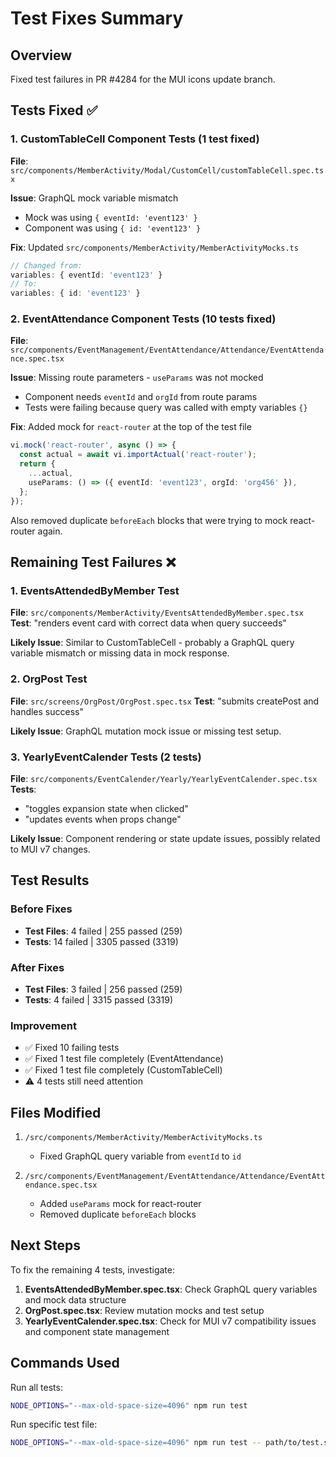 # Test Fixes Summary

## Overview
Fixed test failures in PR #4284 for the MUI icons update branch.

## Tests Fixed ✅

### 1. CustomTableCell Component Tests (1 test fixed)
**File**: `src/components/MemberActivity/Modal/CustomCell/customTableCell.spec.tsx`

**Issue**: GraphQL mock variable mismatch
- Mock was using `{ eventId: 'event123' }` 
- Component was using `{ id: 'event123' }`

**Fix**: Updated `src/components/MemberActivity/MemberActivityMocks.ts`
```typescript
// Changed from:
variables: { eventId: 'event123' }
// To:
variables: { id: 'event123' }
```

### 2. EventAttendance Component Tests (10 tests fixed)
**File**: `src/components/EventManagement/EventAttendance/Attendance/EventAttendance.spec.tsx`

**Issue**: Missing route parameters - `useParams` was not mocked
- Component needs `eventId` and `orgId` from route params
- Tests were failing because query was called with empty variables `{}`

**Fix**: Added mock for `react-router` at the top of the test file
```typescript
vi.mock('react-router', async () => {
  const actual = await vi.importActual('react-router');
  return {
    ...actual,
    useParams: () => ({ eventId: 'event123', orgId: 'org456' }),
  };
});
```

Also removed duplicate `beforeEach` blocks that were trying to mock react-router again.

## Remaining Test Failures ❌

### 1. EventsAttendedByMember Test
**File**: `src/components/MemberActivity/EventsAttendedByMember.spec.tsx`
**Test**: "renders event card with correct data when query succeeds"

**Likely Issue**: Similar to CustomTableCell - probably a GraphQL query variable mismatch or missing data in mock response.

### 2. OrgPost Test  
**File**: `src/screens/OrgPost/OrgPost.spec.tsx`
**Test**: "submits createPost and handles success"

**Likely Issue**: GraphQL mutation mock issue or missing test setup.

### 3. YearlyEventCalender Tests (2 tests)
**File**: `src/components/EventCalender/Yearly/YearlyEventCalender.spec.tsx`
**Tests**: 
- "toggles expansion state when clicked"
- "updates events when props change"

**Likely Issue**: Component rendering or state update issues, possibly related to MUI v7 changes.

## Test Results

### Before Fixes
- **Test Files**: 4 failed | 255 passed (259)
- **Tests**: 14 failed | 3305 passed (3319)

### After Fixes
- **Test Files**: 3 failed | 256 passed (259)
- **Tests**: 4 failed | 3315 passed (3319)

### Improvement
- ✅ Fixed 10 failing tests
- ✅ Fixed 1 test file completely (EventAttendance)
- ✅ Fixed 1 test file completely (CustomTableCell)
- ⚠️ 4 tests still need attention

## Files Modified

1. `/src/components/MemberActivity/MemberActivityMocks.ts`
   - Fixed GraphQL query variable from `eventId` to `id`

2. `/src/components/EventManagement/EventAttendance/Attendance/EventAttendance.spec.tsx`
   - Added `useParams` mock for react-router
   - Removed duplicate `beforeEach` blocks

## Next Steps

To fix the remaining 4 tests, investigate:

1. **EventsAttendedByMember.spec.tsx**: Check GraphQL query variables and mock data structure
2. **OrgPost.spec.tsx**: Review mutation mocks and test setup
3. **YearlyEventCalender.spec.tsx**: Check for MUI v7 compatibility issues and component state management

## Commands Used

Run all tests:
```bash
NODE_OPTIONS="--max-old-space-size=4096" npm run test
```

Run specific test file:
```bash
NODE_OPTIONS="--max-old-space-size=4096" npm run test -- path/to/test.spec.tsx
```
